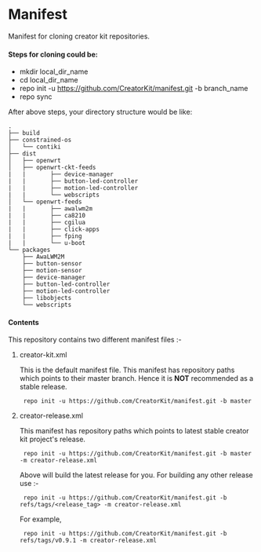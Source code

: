 # Manifest

Manifest for cloning creator kit repositories.

#### Steps for cloning could be:
- mkdir local_dir_name
- cd local_dir_name
- repo init -u https://github.com/CreatorKit/manifest.git -b branch_name
- repo sync

After above steps, your directory structure would be like:
```
.
├── build
├── constrained-os
│   └── contiki
├── dist
│   ├── openwrt
│   ├── openwrt-ckt-feeds
|   |       ├── device-manager
|   |       ├── button-led-controller
|   |       ├── motion-led-controller
|   |       └── webscripts
│   └── openwrt-feeds
|   |       ├── awalwm2m
|   |       ├── ca8210
|   |       ├── cgilua
|   |       ├── click-apps
|   |       ├── fping
|   |       └── u-boot
└── packages
    ├── AwaLWM2M
    ├── button-sensor
    ├── motion-sensor
    ├── device-manager
    ├── button-led-controller
    ├── motion-led-controller
    ├── libobjects
    └── webscripts
```

#### Contents
This repository contains two different manifest files :-

1. creator-kit.xml

    This is the default manifest file. This manifest has repository paths which points to their master branch. Hence it is **NOT** recommended as a stable release.
    
        repo init -u https://github.com/CreatorKit/manifest.git -b master

2. creator-release.xml

    This manifest has repository paths which points to latest stable creator kit project's release.

        repo init -u https://github.com/CreatorKit/manifest.git -b master -m creator-release.xml
    
    Above will build the latest release for you. For building any other release use :-
    
        repo init -u https://github.com/CreatorKit/manifest.git -b refs/tags/<release_tag> -m creator-release.xml

    For example,

        repo init -u https://github.com/CreatorKit/manifest.git -b refs/tags/v0.9.1 -m creator-release.xml
